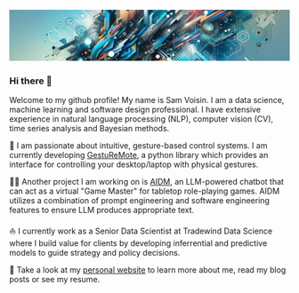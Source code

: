![image](ghbi.png)

### Hi there 👋

Welcome to my github profile! My name is Sam Voisin. I am a data science, machine learning and software design professional. I have extensive experience in natural language processing (NLP), computer vision (CV), time series analysis and Bayesian methods.

🦾 I am passionate about intuitive, gesture-based control systems. I am currently developing [GestuReMote](https://github.com/samvoisin/gesture-control), a python library which provides an interface for controlling your desktop/laptop with physical gestures.

🧙‍♂️ Another project I am working on is [AIDM](https://github.com/samvoisin/ai-dungeon-master), an LLM-powered chatbot that can act as a virtual "Game Master" for tabletop role-playing games. AIDM utilizes a combination of prompt engineering and software engineering features to ensure LLM produces appropriate text.

⛵️ I currently work as a Senior Data Scientist at Tradewind Data Science where I build value for clients by developing inferrential and predictive models to guide strategy and policy decisions.

🛜 Take a look at my [personal website](www.samvoisin.com) to learn more about me, read my blog posts or see my resume.
